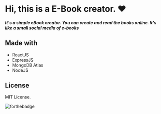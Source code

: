 # Hi, this is a E-Book creator. ❤️
##### It's a simple eBook creator. You can create and read the books online. It's like a small social media of e-books

## Made with
- ReactJS
- ExpressJS
- MongoDB Atlas
- NodeJS 


## License
MIT License.

![forthebadge](http://forthebadge.com/images/badges/built-with-love.svg)
